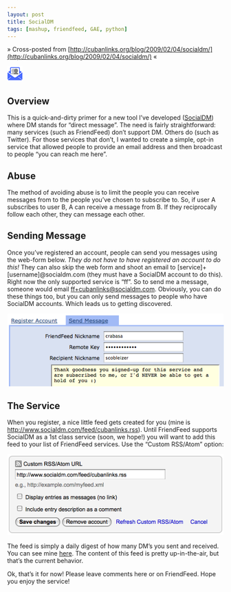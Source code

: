 ```yaml
---
layout: post
title: SocialDM
tags: [mashup, friendfeed, GAE, python]
---
```

&raquo; Cross-posted from [http://cubanlinks.org/blog/2009/02/04/socialdm/](http://cubanlinks.org/blog/2009/02/04/socialdm/) &laquo;

![SocialDM icon](/images/2009-04-02-socialdm.png)

Overview
--------
This is a quick-and-dirty primer for a new tool I’ve developed ([SocialDM](http://www.socialdm.com)) where DM stands for “direct message”.  The need is fairly straightforward: many services (such as FriendFeed) don’t support DM.  Others do (such as Twitter).  For those services that don’t, I wanted to create a simple, opt-in service that allowed people to provide an email address and then broadcast to  people “you can reach me here”.

Abuse
-----
The method of avoiding abuse is to limit the people you can receive messages from to the people you’ve chosen to subscribe to.  So, if user A subscribes to user B, A can receive a message from B.  If they reciprocally follow each other, they can message each other.

Sending Message
---------------
Once you’ve registered an account, people can send you messages using the web-form below.  *They do not have to have registered an account to do this!* They can also skip the web form and shoot an email to [service]+[username]@socialdm.com (they must have a SocialDM account to do this).  Right now the only supported service is “ff”.  So to send me a message, someone would email ff+cubanlinks@socialdm.com.  Obviously, you can do these things too, but you can only send messages to people who have SocialDM accounts.  Which leads us to getting discovered.

![sending a message](/images/2009-04-02-send.png)

The Service
-----------
When you register, a nice little feed gets created for you (mine is http://www.socialdm.com/feed/cubanlinks.rss).  Until FriendFeed supports SocialDM as a 1st class service (soon, we hope!) you will want to add this feed to your list of FriendFeed services.  Use the “Custom RSS/Atom” option:

![adding a service](/images/2009-04-02-add_service.png)

The feed is simply a daily digest of how many DM’s you sent and received.  You can see mine [here](http://friendfeed.com/cubanlinks?service=feed).  The content of this feed is pretty up-in-the-air, but that’s the current behavior.

Ok, that’s it for now!  Please leave comments here or on FriendFeed.  Hope you enjoy the service!
